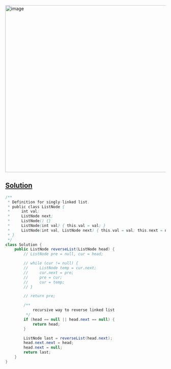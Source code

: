 <img width="525" alt="image" src="https://github.com/kkkkevx/DSA2/assets/108632304/7ecf49b5-4571-4a26-a854-cc208169ddbc">

## [Solution](https://leetcode.cn/problems/reverse-linked-list/description/)

```java
/**
 * Definition for singly-linked list.
 * public class ListNode {
 *     int val;
 *     ListNode next;
 *     ListNode() {}
 *     ListNode(int val) { this.val = val; }
 *     ListNode(int val, ListNode next) { this.val = val; this.next = next; }
 * }
 */
class Solution {
    public ListNode reverseList(ListNode head) {
        // ListNode pre = null, cur = head;

        // while (cur != null) {
        //     ListNode temp = cur.next;
        //     cur.next = pre;
        //     pre = cur;
        //     cur = temp;
        // }

        // return pre;

        /**
            recursive way to reverse linked list
         */
        if (head == null || head.next == null) {
            return head;
        }

        ListNode last = reverseList(head.next);
        head.next.next = head;
        head.next = null;
        return last;
    }
}

```

